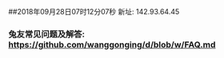##2018年09月28日07时12分07秒 新址: 142.93.64.45
### 兔友常见问题及解答: https://github.com/wanggonging/d/blob/w/FAQ.md
